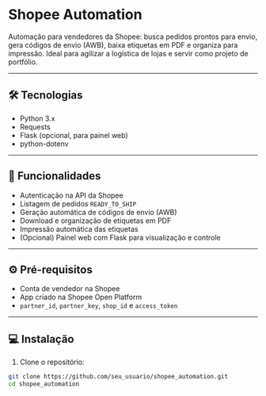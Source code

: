 # Shopee Automation

Automação para vendedores da Shopee: busca pedidos prontos para envio, gera códigos de envio (AWB), baixa etiquetas em PDF e organiza para impressão. Ideal para agilizar a logística de lojas e servir como projeto de portfólio.

---

## 🛠 Tecnologias
- Python 3.x  
- Requests  
- Flask (opcional, para painel web)  
- python-dotenv  

---

## 🚀 Funcionalidades
- Autenticação na API da Shopee  
- Listagem de pedidos `READY_TO_SHIP`  
- Geração automática de códigos de envio (AWB)  
- Download e organização de etiquetas em PDF  
- Impressão automática das etiquetas  
- (Opcional) Painel web com Flask para visualização e controle  

---

## ⚙️ Pré-requisitos
- Conta de vendedor na Shopee  
- App criado na Shopee Open Platform  
- `partner_id`, `partner_key`, `shop_id` e `access_token`  

---

## 💻 Instalação
1. Clone o repositório:
```bash
git clone https://github.com/seu_usuario/shopee_automation.git
cd shopee_automation
